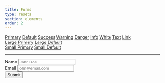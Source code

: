 ```yaml
---
title: Forms
type: resets
section: elements
order: 2
---
```


<div class="btns">
	<a href="#" class="btn btn-primary">Primary</a>
	<a href="#" class="btn btn-default">Default</a>
	<a href="#" class="btn btn-success">Success</a>
	<a href="#" class="btn btn-warning">Warning</a>
	<a href="#" class="btn btn-danger">Danger</a>
	<a href="#" class="btn btn-info">Info</a>
	<a href="#" class="btn btn-white">White</a>
	<a href="#" class="btn btn-text">Text</a>
	<a href="#" class="btn btn-link">Link</a>
</div>

<div class="btns">
	<a href="#" class="btn btn-lg btn-primary">Large Primary</a>
	<a href="#" class="btn btn-lg btn-default">Large Default</a>
</div>

<div class="btns">
	<a href="#" class="btn btn-sm btn-primary">Small Primary</a>
	<a href="#" class="btn btn-sm btn-default">Small Default</a>
</div>

---

<form>
	<div class="field">
		<label class="label">Name</label>
		<input class="input" type="text" placeholder="John Doe" />
	</div>
	<div class="field">
		<label class="label">Email</label>
		<input class="input" type="email" placeholder="john@email.com" />
	</div>
	<div class="field">
		<input class="btn btn-primary" type="submit" />
	</div>
</form>

